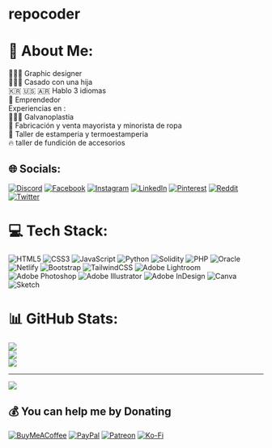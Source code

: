 
# repocoder
# 💫 About Me:
👨🏻‍🎓 Graphic designer<br>👨‍👩‍👧 Casado con una hija<br>🇰🇷 🇺🇸 🇦🇷 Hablo 3 idiomas<br>🌱 Emprendedor<br>Experiencias en :<br>👨🏻‍🔬 Galvanoplastia<br>👕 Fabricación y venta mayorista y minorista de ropa<br>🔅 Taller de estamperia y termoestamperia<br>🔥 taller de fundición de accesorios


## 🌐 Socials:
[![Discord](https://img.shields.io/badge/Discord-%237289DA.svg?logo=discord&logoColor=white)](https://discord.gg/jaelee) [![Facebook](https://img.shields.io/badge/Facebook-%231877F2.svg?logo=Facebook&logoColor=white)](https://facebook.com/jaelee) [![Instagram](https://img.shields.io/badge/Instagram-%23E4405F.svg?logo=Instagram&logoColor=white)](https://instagram.com/jaelee) [![LinkedIn](https://img.shields.io/badge/LinkedIn-%230077B5.svg?logo=linkedin&logoColor=white)](https://linkedin.com/in/jaelee) [![Pinterest](https://img.shields.io/badge/Pinterest-%23E60023.svg?logo=Pinterest&logoColor=white)](https://pinterest.com/jaelee) [![Reddit](https://img.shields.io/badge/Reddit-%23FF4500.svg?logo=Reddit&logoColor=white)](https://reddit.com/user/jaelee) [![Twitter](https://img.shields.io/badge/Twitter-%231DA1F2.svg?logo=Twitter&logoColor=white)](https://twitter.com/jaelee) 

# 💻 Tech Stack:
![HTML5](https://img.shields.io/badge/html5-%23E34F26.svg?style=for-the-badge&logo=html5&logoColor=white) ![CSS3](https://img.shields.io/badge/css3-%231572B6.svg?style=for-the-badge&logo=css3&logoColor=white) ![JavaScript](https://img.shields.io/badge/javascript-%23323330.svg?style=for-the-badge&logo=javascript&logoColor=%23F7DF1E) ![Python](https://img.shields.io/badge/python-3670A0?style=for-the-badge&logo=python&logoColor=ffdd54) ![Solidity](https://img.shields.io/badge/Solidity-%23363636.svg?style=for-the-badge&logo=solidity&logoColor=white) ![PHP](https://img.shields.io/badge/php-%23777BB4.svg?style=for-the-badge&logo=php&logoColor=white) ![Oracle](https://img.shields.io/badge/Oracle-F80000?style=for-the-badge&logo=oracle&logoColor=white) ![Netlify](https://img.shields.io/badge/netlify-%23000000.svg?style=for-the-badge&logo=netlify&logoColor=#00C7B7) ![Bootstrap](https://img.shields.io/badge/bootstrap-%23563D7C.svg?style=for-the-badge&logo=bootstrap&logoColor=white) ![TailwindCSS](https://img.shields.io/badge/tailwindcss-%2338B2AC.svg?style=for-the-badge&logo=tailwind-css&logoColor=white) ![Adobe Lightroom](https://img.shields.io/badge/Adobe%20Lightroom-31A8FF.svg?style=for-the-badge&logo=Adobe%20Lightroom&logoColor=white) ![Adobe Photoshop](https://img.shields.io/badge/adobephotoshop-%2331A8FF.svg?style=for-the-badge&logo=adobephotoshop&logoColor=white) ![Adobe Illustrator](https://img.shields.io/badge/adobeillustrator-%23FF9A00.svg?style=for-the-badge&logo=adobeillustrator&logoColor=white) ![Adobe InDesign](https://img.shields.io/badge/Adobe%20InDesign-49021F?style=for-the-badge&logo=adobeindesign&logoColor=white) ![Canva](https://img.shields.io/badge/Canva-%2300C4CC.svg?style=for-the-badge&logo=Canva&logoColor=white) ![Sketch](https://img.shields.io/badge/Sketch-FFB387?style=for-the-badge&logo=sketch&logoColor=black)
# 📊 GitHub Stats:
![](https://github-readme-stats.vercel.app/api?username=jaelee&theme=blueberry&hide_border=true&include_all_commits=false&count_private=false)<br/>
![](https://github-readme-streak-stats.herokuapp.com/?user=jaelee&theme=blueberry&hide_border=true)<br/>
![](https://github-readme-stats.vercel.app/api/top-langs/?username=jaelee&theme=blueberry&hide_border=true&include_all_commits=false&count_private=false&layout=compact)

---
[![](https://visitcount.itsvg.in/api?id=jaelee&icon=0&color=0)](https://visitcount.itsvg.in)

  ## 💰 You can help me by Donating
  [![BuyMeACoffee](https://img.shields.io/badge/Buy%20Me%20a%20Coffee-ffdd00?style=for-the-badge&logo=buy-me-a-coffee&logoColor=black)](https://buymeacoffee.com/jaelee) [![PayPal](https://img.shields.io/badge/PayPal-00457C?style=for-the-badge&logo=paypal&logoColor=white)](https://paypal.me/jaelee) [![Patreon](https://img.shields.io/badge/Patreon-F96854?style=for-the-badge&logo=patreon&logoColor=white)](https://patreon.com/jaelee) [![Ko-Fi](https://img.shields.io/badge/Ko--fi-F16061?style=for-the-badge&logo=ko-fi&logoColor=white)](https://ko-fi.com/jaelee) 

  
<!-- Proudly created with GPRM ( https://gprm.itsvg.in ) -->
